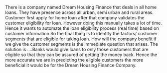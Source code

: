 There is a company named Dream Housing Finance that deals in all home loans. 
They have presence across all urban, semi urban and rural areas. Customer first apply for home loan after that company validates the customer eligibility for loan.
However doing this manually takes a lot of time. Hence it wants to automate the loan eligibility process (real time) based on customer information
So the final thing is to identify the factors/ customer segments that are eligible for taking loan. 
How will the company benefit if we give the customer segments is the immediate question that arises. 
The solution is ….Banks would give loans to only those customers that are eligible so that they can be assured of getting the money back. 
Hence the more accurate we are in predicting the eligible customers the more beneficial it would be for the Dream Housing Finance Company.
